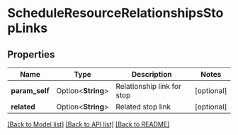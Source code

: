 # ScheduleResourceRelationshipsStopLinks

## Properties

Name | Type | Description | Notes
------------ | ------------- | ------------- | -------------
**param_self** | Option<**String**> | Relationship link for stop | [optional]
**related** | Option<**String**> | Related stop link | [optional]

[[Back to Model list]](../README.md#documentation-for-models) [[Back to API list]](../README.md#documentation-for-api-endpoints) [[Back to README]](../README.md)


